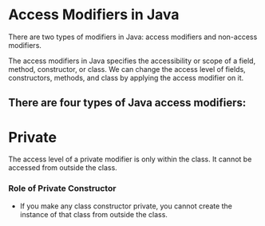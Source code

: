 # Access Modifiers in Java
There are two types of modifiers in Java: access modifiers and non-access modifiers.

The access modifiers in Java specifies the accessibility or scope of a field, method, constructor, or class. We can change the access level of fields, constructors, methods, and class by applying the access modifier on it.

## There are four types of Java access modifiers:

# Private
The access level of a private modifier is only within the class. It cannot be accessed from outside the class.

### Role of Private Constructor
  - If you make any class constructor private, you cannot create the instance of that class from outside the class. 

